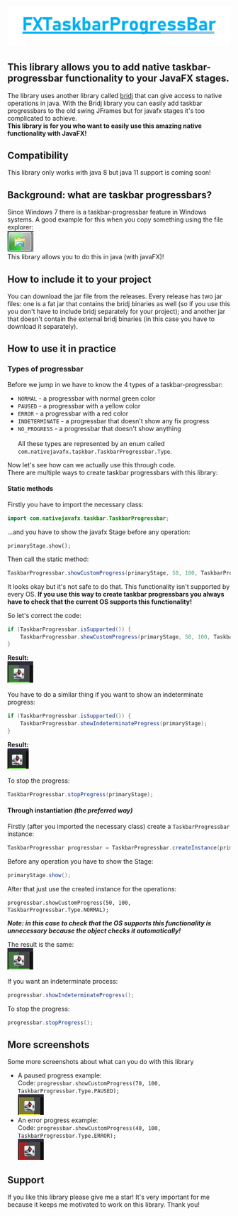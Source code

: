 # ![JavaFXTaskbarProgressbar](images/Logo.png)
## This library allows you to add native taskbar-progressbar functionality to your JavaFX stages.
The library uses another library called [bridj](https://github.com/nativelibs4java/BridJ) that 
can give access to native operations in java. With the Bridj library you can easily add taskbar progressbars 
to the old swing JFrames but for javafx stages it's too complicated to achieve.<br> 
<b>This library is for you who want to easily use this amazing native functionality with JavaFX!</b>

## Compatibility
This library only works with java 8 but java 11 support is coming soon!

## Background: what are taskbar progressbars?
Since Windows 7 there is a taskbar-progressbar feature in Windows systems.
A good example for this when you copy something using the file explorer:<br>
![Taskbar progressbar in windows 7](images/areo-progressbar.jpg) <br>
This library allows you to do this in java (with javaFX)!

## How to include it to your project
You can download the jar file from the releases.
Every release has two jar files: one is a fat jar that contains the bridj binaries 
as well (so if you use this you don't have to include bridj separately for your project);
and another jar that doesn't contain the external bridj binaries (in this case you have
to download it separately).

## How to use it in practice

### Types of progressbar
Before we jump in we have to know the 4 types of a taskbar-progressbar:<br>
* `NORMAL` - a progressbar with normal green color
* `PAUSED` - a progressbar with a yellow color
* `ERROR`  - a progressbar with a red color 
* `INDETERMINATE` - a progressbar that doesn't show any fix progress
* `NO_PROGRESS` - a progressbar that doesn't show anything 
<br><br>
All these types are represented by an enum called `com.nativejavafx.taskbar.TaskbarProgressbar.Type`.

Now let's see how can we actually use this through code.<br>
There are multiple ways to create taskbar progressbars with this library:

#### Static methods
Firstly you have to import the necessary class:
```java
import com.nativejavafx.taskbar.TaskbarProgressbar; 
```
...and you have to show the javafx Stage before any operation:
```
primaryStage.show();
``` 
Then call the static method:
```java
TaskbarProgressbar.showCustomProgress(primaryStage, 50, 100, TaskbarProgressbar.Type.NORMAL);
```

It looks okay but it's not safe to do that. This functionality isn't supported by every OS.
<b>If you use this way to create taskbar progressbars you always have to check that the current OS 
supports this functionality!</b> 

So let's correct the code:
```java
if (TaskbarProgressbar.isSupported()) {
    TaskbarProgressbar.showCustomProgress(primaryStage, 50, 100, TaskbarProgressbar.Type.NORMAL);
}
```

<b>Result:</b><br>
![Normal Taskbar progressbar](images/normal-progress.jpg)

You have to do a similar thing if you want to show an indeterminate progress:
```java
if (TaskbarProgressbar.isSupported()) {
    TaskbarProgressbar.showIndeterminateProgress(primaryStage);
}
```
<b>Result:</b><br>
![Indeterminate Taskbar progressbar](images/indeterminate.gif)

To stop the progress:
```java
TaskbarProgressbar.stopProgress(primaryStage);
```
#### Through instantiation *(the preferred way)*
Firstly (after you imported the necessary class) create a `TaskbarProgressbar` instance:
```java
TaskbarProgressbar progressbar = TaskbarProgressbar.createInstance(primaryStage);
```
Before any operation you have to show the Stage:
```java
primaryStage.show();
```
After that just use the created instance for the operations:
```
progressbar.showCustomProgress(50, 100, TaskbarProgressbar.Type.NORMAL);
```
<b><i>Note: in this case to check that the OS supports this functionality is unnecessary
because the object checks it automatically!</i></b>

The result is the same:<br>
![Normal Taskbar progressbar](images/normal-progress.jpg)

If you want an indeterminate process:
```java
progressbar.showIndeterminateProgress();
```
To stop the progress:
```java
progressbar.stopProgress();
```

## More screenshots
Some more screenshots about what can you do with this library
* A paused progress example:<br>
Code: `progressbar.showCustomProgress(70, 100, TaskbarProgressbar.Type.PAUSED);`<br>
![Paused progress](images/paused-progress.jpg)
* An error progress example:<br>
Code: `progressbar.showCustomProgress(40, 100, TaskbarProgressbar.Type.ERROR);`<br>
![Paused progress](images/error-progress.jpg)

## Support
If you like this library please give me a star! It's very important for me 
because it keeps me motivated to work on this library. Thank you!